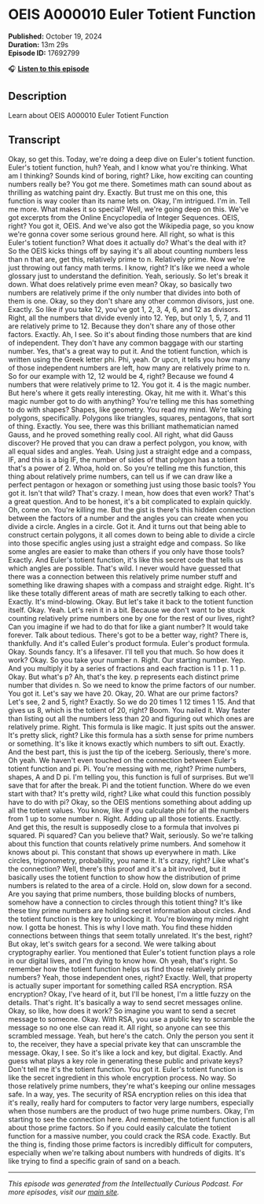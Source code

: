 # OEIS A000010 Euler Totient Function

**Published:** October 19, 2024  
**Duration:** 13m 29s  
**Episode ID:** 17692799

🎧 **[Listen to this episode](https://intellectuallycurious.buzzsprout.com/2529712/episodes/17692799-oeis-a000010-euler-totient-function)**

## Description

Learn about OEIS A000010 Euler Totient Function

## Transcript

Okay, so get this. Today, we're doing a deep dive on Euler's totient function. Euler's totient function, huh? Yeah, and I know what you're thinking. What am I thinking? Sounds kind of boring, right? Like, how exciting can counting numbers really be? You got me there. Sometimes math can sound about as thrilling as watching paint dry. Exactly. But trust me on this one, this function is way cooler than its name lets on. Okay, I'm intrigued. I'm in. Tell me more. What makes it so special? Well, we're going deep on this. We've got excerpts from the Online Encyclopedia of Integer Sequences. OEIS, right? You got it, OEIS. And we've also got the Wikipedia page, so you know we're gonna cover some serious ground here. All right, so what is this Euler's totient function? What does it actually do? What's the deal with it? So the OEIS kicks things off by saying it's all about counting numbers less than n that are, get this, relatively prime to n. Relatively prime. Now we're just throwing out fancy math terms. I know, right? It's like we need a whole glossary just to understand the definition. Yeah, seriously. So let's break it down. What does relatively prime even mean? Okay, so basically two numbers are relatively prime if the only number that divides into both of them is one. Okay, so they don't share any other common divisors, just one. Exactly. So like if you take 12, you've got 1, 2, 3, 4, 6, and 12 as divisors. Right, all the numbers that divide evenly into 12. Yep, but only 1, 5, 7, and 11 are relatively prime to 12. Because they don't share any of those other factors. Exactly. Ah, I see. So it's about finding those numbers that are kind of independent. They don't have any common baggage with our starting number. Yes, that's a great way to put it. And the totient function, which is written using the Greek letter phi. Phi, yeah. Or upcn, it tells you how many of those independent numbers are left, how many are relatively prime to n. So for our example with 12, 12 would be 4, right? Because we found 4 numbers that were relatively prime to 12. You got it. 4 is the magic number. But here's where it gets really interesting. Okay, hit me with it. What's this magic number got to do with anything? You're telling me this has something to do with shapes? Shapes, like geometry. You read my mind. We're talking polygons, specifically. Polygons like triangles, squares, pentagons, that sort of thing. Exactly. You see, there was this brilliant mathematician named Gauss, and he proved something really cool. All right, what did Gauss discover? He proved that you can draw a perfect polygon, you know, with all equal sides and angles. Yeah. Using just a straight edge and a compass, IF, and this is a big IF, the number of sides of that polygon has a totient that's a power of 2. Whoa, hold on. So you're telling me this function, this thing about relatively prime numbers, can tell us if we can draw like a perfect pentagon or hexagon or something just using those basic tools? You got it. Isn't that wild? That's crazy. I mean, how does that even work? That's a great question. And to be honest, it's a bit complicated to explain quickly. Oh, come on. You're killing me. But the gist is there's this hidden connection between the factors of a number and the angles you can create when you divide a circle. Angles in a circle. Got it. And it turns out that being able to construct certain polygons, it all comes down to being able to divide a circle into those specific angles using just a straight edge and compass. So like some angles are easier to make than others if you only have those tools? Exactly. And Euler's totient function, it's like this secret code that tells us which angles are possible. That's wild. I never would have guessed that there was a connection between this relatively prime number stuff and something like drawing shapes with a compass and straight edge. Right. It's like these totally different areas of math are secretly talking to each other. Exactly. It's mind-blowing. Okay. But let's take it back to the totient function itself. Okay. Yeah. Let's rein it in a bit. Because we don't want to be stuck counting relatively prime numbers one by one for the rest of our lives, right? Can you imagine if we had to do that for like a giant number? It would take forever. Talk about tedious. There's got to be a better way, right? There is, thankfully. And it's called Euler's product formula. Euler's product formula. Okay. Sounds fancy. It's a lifesaver. I'll tell you that much. So how does it work? Okay. So you take your number n. Right. Our starting number. Yep. And you multiply it by a series of fractions and each fraction is 1 1 p. 1 1 p. Okay. But what's p? Ah, that's the key. p represents each distinct prime number that divides n. So we need to know the prime factors of our number. You got it. Let's say we have 20. Okay, 20. What are our prime factors? Let's see, 2 and 5, right? Exactly. So we do 20 times 1 12 times 1 15. And that gives us 8, which is the totient of 20, right? Boom. You nailed it. Way faster than listing out all the numbers less than 20 and figuring out which ones are relatively prime. Right. This formula is like magic. It just spits out the answer. It's pretty slick, right? Like this formula has a sixth sense for prime numbers or something. It's like it knows exactly which numbers to sift out. Exactly. And the best part, this is just the tip of the iceberg. Seriously, there's more. Oh yeah. We haven't even touched on the connection between Euler's totient function and pi. Pi. You're messing with me, right? Prime numbers, shapes, A and D pi. I'm telling you, this function is full of surprises. But we'll save that for after the break. Pi and the totient function. Where do we even start with that? It's pretty wild, right? Like what could this function possibly have to do with pi? Okay, so the OEIS mentions something about adding up all the totient values. You know, like if you calculate phi for all the numbers from 1 up to some number n. Right. Adding up all those totients. Exactly. And get this, the result is supposedly close to a formula that involves pi squared. Pi squared? Can you believe that? Wait, seriously. So we're talking about this function that counts relatively prime numbers. And somehow it knows about pi. This constant that shows up everywhere in math. Like circles, trigonometry, probability, you name it. It's crazy, right? Like what's the connection? Well, there's this proof and it's a bit involved, but it basically uses the totient function to show how the distribution of prime numbers is related to the area of a circle. Hold on, slow down for a second. Are you saying that prime numbers, those building blocks of numbers, somehow have a connection to circles through this totient thing? It's like these tiny prime numbers are holding secret information about circles. And the totient function is the key to unlocking it. You're blowing my mind right now. I gotta be honest. This is why I love math. You find these hidden connections between things that seem totally unrelated. It's the best, right? But okay, let's switch gears for a second. We were talking about cryptography earlier. You mentioned that Euler's totient function plays a role in our digital lives, and I'm dying to know how. Oh yeah, that's right. So remember how the totient function helps us find those relatively prime numbers? Yeah, those independent ones, right? Exactly. Well, that property is actually super important for something called RSA encryption. RSA encryption? Okay, I've heard of it, but I'll be honest, I'm a little fuzzy on the details. That's right. It's basically a way to send secret messages online. Okay, so like, how does it work? So imagine you want to send a secret message to someone. Okay. With RSA, you use a public key to scramble the message so no one else can read it. All right, so anyone can see this scrambled message. Yeah, but here's the catch. Only the person you sent it to, the receiver, they have a special private key that can unscramble the message. Okay, I see. So it's like a lock and key, but digital. Exactly. And guess what plays a key role in generating these public and private keys? Don't tell me it's the totient function. You got it. Euler's totient function is like the secret ingredient in this whole encryption process. No way. So those relatively prime numbers, they're what's keeping our online messages safe. In a way, yes. The security of RSA encryption relies on this idea that it's really, really hard for computers to factor very large numbers, especially when those numbers are the product of two huge prime numbers. Okay, I'm starting to see the connection here. And remember, the totient function is all about those prime factors. So if you could easily calculate the totient function for a massive number, you could crack the RSA code. Exactly. But the thing is, finding those prime factors is incredibly difficult for computers, especially when we're talking about numbers with hundreds of digits. It's like trying to find a specific grain of sand on a beach.

---
*This episode was generated from the Intellectually Curious Podcast. For more episodes, visit our [main site](https://intellectuallycurious.buzzsprout.com).*
